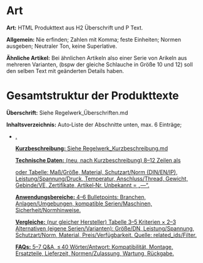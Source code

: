 # Art

**Art:** HTML Produkttext aus H2 Überschrift und P Text.

**Allgemein:** Nie erfinden; Zahlen mit Komma; feste Einheiten; Normen ausgeben; Neutraler Ton, keine Superlative.

**Ähnliche Artikel:** Bei ähnlichen Artikeln also einer Serie von Arikeln aus mehreren Varianten, (bspw der gleiche Schlauche in Größe 10 und 12) soll den selben Text mit geänderten Details haben.

# Gesamtstruktur der Produkttexte

**Überschrift:** Siehe Regelwerk_Überschriften.md

**Inhaltsverzeichnis:** Auto‑Liste der Abschnitte unten, max. 6 Einträge; <ul><li><a href="#…">.

**Kurzbeschreibung:** Siehe Regelwerk_Kurzbeschreibung.md

**Technische Daten:** (neu, nach Kurzbeschreibung)
8–12 Zeilen als <dl> oder Tabelle: Maß/Größe, Material, Schutzart/Norm (DIN/EN/IP), Leistung/Spannung/Druck, Temperatur, Anschluss/Thread, Gewicht, Gebinde/VE, Zertifikate, Artikel‑Nr. Unbekannt = „—“.

**Anwendungsbereiche:**
4–6 Bulletpoints: Branchen, Anlagen/Umgebungen, kompatible Serien/Maschinen, Sicherheit/Normhinweise.

**Vergleiche:** (nur gleicher Hersteller)
Tabelle 3–5 Kriterien × 2–3 Alternativen (eigene Serien/Varianten): Größe/DN, Leistung/Spannung, Schutzart/Norm, Material, Preis/Verfügbarkeit. Quelle: related_ids/Filter.

**FAQs:**
5–7 Q&A, ≤ 40 Wörter/Antwort: Kompatibilität, Montage, Ersatzteile, Lieferzeit, Normen/Zulassung, Wartung, Rückgabe.